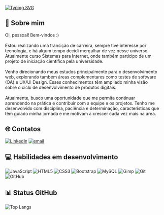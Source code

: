 [![Typing SVG](https://readme-typing-svg.demolab.com?font=Fira+Code&size=25&duration=4000&pause=1000&color=362BC1&width=435&lines=Caroline+Didon%C3%A9)](https://git.io/typing-svg)

## 💫 Sobre mim

Oi, pessoal! Bem-vindos :)<br><br>Estou realizando uma transição de carreira, sempre tive interesse por tecnologia, e há algum tempo decidi mergulhar de vez nesse universo. Atualmente curso Sistemas para Internet, onde também participo de um projeto de iniciação científica pela universidade.<br><br>Venho direcionando meus estudos principalmente para o desenvolvimento web, explorando também áreas complementares como testes de software (QA) e UX/UI Design. Esses conhecimentos têm ampliado minha visão sobre o ciclo de desenvolvimento de produtos digitais.<br><br>Atualmente, busco uma oportunidade que me permita continuar aprendendo na prática e contribuir com a equipe e os projetos. Tenho me desenvolvido com disciplina, paciência e determinação, características que têm guiado minha jornada e me motivam a crescer cada vez mais na área.


## 🌐 Contatos

[![LinkedIn](https://img.shields.io/badge/LinkedIn-%230077B5.svg?logo=linkedin&logoColor=white)](https://linkedin.com/in/https://www.linkedin.com/in/caroline-didoné) [![email](https://img.shields.io/badge/Email-D14836?logo=gmail&logoColor=white)](mailto:caroldidone89@gmail.com) 


## 💻 Habilidades em desenvolvimento

![JavaScript](https://img.shields.io/badge/javascript-%23323330.svg?style=for-the-badge&logo=javascript&logoColor=%23F7DF1E) ![HTML5](https://img.shields.io/badge/html5-%23E34F26.svg?style=for-the-badge&logo=html5&logoColor=white) ![CSS3](https://img.shields.io/badge/css3-%231572B6.svg?style=for-the-badge&logo=css3&logoColor=white) ![Bootstrap](https://img.shields.io/badge/bootstrap-%238511FA.svg?style=for-the-badge&logo=bootstrap&logoColor=white) ![MySQL](https://img.shields.io/badge/mysql-4479A1.svg?style=for-the-badge&logo=mysql&logoColor=white) ![Gimp](https://img.shields.io/badge/Gimp-657D8B?style=for-the-badge&logo=gimp&logoColor=FFFFFF) ![Git](https://img.shields.io/badge/git-%23F05033.svg?style=for-the-badge&logo=git&logoColor=white) ![GitHub](https://img.shields.io/badge/github-%23121011.svg?style=for-the-badge&logo=github&logoColor=white)


## 📊 Status GitHub

![Top Langs](https://github-readme-stats.vercel.app/api/top-langs/?username=CarolineDidone&theme=dark&hide_border=false&include_all_commits=false&count_private=false&layout=compact)
